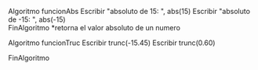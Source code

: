 Algoritmo funcionAbs
	Escribir "absoluto de 15: ", abs(15)
	Escribir "absoluto de -15: ", abs(-15)	
FinAlgoritmo
*retorna el valor absoluto de un numero

Algoritmo funcionTruc
	Escribir trunc(-15.45)
	Escribir trunc(0.60)
	
	
	
FinAlgoritmo
